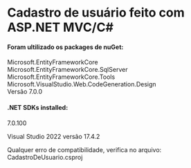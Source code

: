 # Cadastro de usuário feito com ASP.NET MVC/C# 

<h4>Foram ultilizado os packages de nuGet:</h4>

Microsoft.EntityFrameworkCore<br>
Microsoft.EntityFrameworkCore.SqlServer<br>
Microsoft.EntityFrameworkCore.Tools<br>
Microsoft.VisualStudio.Web.CodeGeneration.Design<br>
Versão 7.0.0<br>

<h4>.NET SDKs installed:</h4>
  7.0.100

Visual Studio 2022 versão 17.4.2

Qualquer erro de compatibilidade, verifica no arquivo: CadastroDeUsuario.csproj
